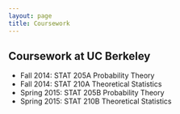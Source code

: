 ```yaml
---
layout: page
title: Coursework
---
```


## Coursework at UC Berkeley

* Fall 2014: STAT 205A Probability Theory
* Fall 2014: STAT 210A Theoretical Statistics
* Spring 2015: STAT 205B Probability Theory
* Spring 2015: STAT 210B Theoretical Statistics

